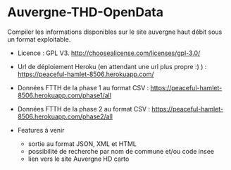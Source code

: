# Auvergne-THD-OpenData
Compiler les informations disponibles sur le site auvergne haut débit sous un format exploitable.

* Licence : GPL V3. http://choosealicense.com/licenses/gpl-3.0/
* Url de déploiement Heroku (en attendant une url plus propre :) ) : https://peaceful-hamlet-8506.herokuapp.com/
* Données FTTH de la phase 1 au format CSV : https://peaceful-hamlet-8506.herokuapp.com/phase1/all
* Données FTTH de la phase 2 au format CSV : https://peaceful-hamlet-8506.herokuapp.com/phase2/all

* Features à venir
  * sortie au format JSON, XML et HTML
  * possibilité de recherche par nom de commune et/ou code insee
  * lien vers le site Auvergne HD carto
